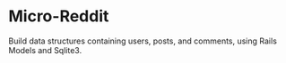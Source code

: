 # Micro-Reddit
Build data structures containing users, posts, and comments, using Rails Models and Sqlite3.
